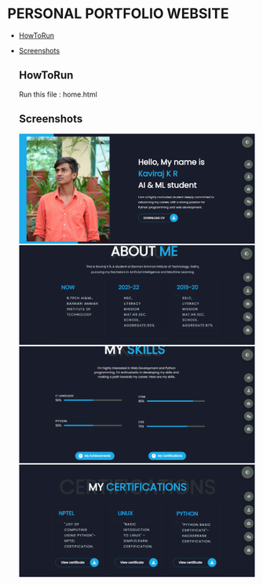 # PERSONAL PORTFOLIO WEBSITE

- [HowToRun](#HowToRun)
- [Screenshots](#Screenshots)


  ## HowToRun

  Run this file : home.html

  ## Screenshots

  <img src="Screenshot 2024-06-08 113751.png">
  <img src="Screenshot 2024-06-08 113807.png">
  <img src="Screenshot 2024-06-08 113826.png">
  <img src="Screenshot 2024-06-08 113841.png">
  
